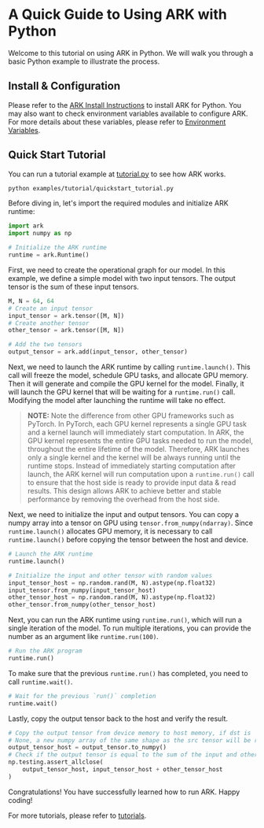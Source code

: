 # A Quick Guide to Using ARK with Python

Welcome to this tutorial on using ARK in Python. We will walk you through a basic Python example to illustrate the process.

## Install & Configuration

Please refer to the [ARK Install Instructions](./install.md) to install ARK for Python. You may also want to check environment variables available to configure ARK. For more details about these variables, please refer to [Environment Variables](./env.md).

## Quick Start Tutorial

You can run a tutorial example at [tutorial.py](../examples/tutorial/quickstart_tutorial.py) to see how ARK works.

```bash
python examples/tutorial/quickstart_tutorial.py
```

Before diving in, let's import the required modules and initialize ARK runtime:

```python
import ark
import numpy as np

# Initialize the ARK runtime
runtime = ark.Runtime()

```
First, we need to create the operational graph for our model. In this example, we define a simple model with two input tensors. The output tensor is the sum of these input tensors.

```python
M, N = 64, 64
# Create an input tensor
input_tensor = ark.tensor([M, N])
# Create another tensor
other_tensor = ark.tensor([M, N])

# Add the two tensors
output_tensor = ark.add(input_tensor, other_tensor)
```

Next, we need to launch the ARK runtime by calling `runtime.launch()`. This call will freeze the model, schedule GPU tasks, and allocate GPU memory. Then it will generate and compile the GPU kernel for the model. Finally, it will launch the GPU kernel that will be waiting for a `runtime.run()` call. Modifying the model after launching the runtime will take no effect.

> **NOTE:** Note the difference from other GPU frameworks such as PyTorch. In PyTorch, each GPU kernel represents a single GPU task and a kernel launch will immediately start computation. In ARK, the GPU kernel represents the entire GPU tasks needed to run the model, throughout the entire lifetime of the model. Therefore, ARK launches only a single kernel and the kernel will be always running until the runtime stops. Instead of immediately starting computation after launch, the ARK kernel will run computation upon a `runtime.run()` call to ensure that the host side is ready to provide input data & read results. This design allows ARK to achieve better and stable performance by removing the overhead from the host side.

Next, we need to initialize the input and output tensors. You can copy a numpy array into a tensor on GPU using `tensor.from_numpy(ndarray)`. Since `runtime.launch()` allocates GPU memory, it is necessary to call `runtime.launch()` before copying the tensor between the host and device.

```python
# Launch the ARK runtime
runtime.launch()

# Initialize the input and other tensor with random values
input_tensor_host = np.random.rand(M, N).astype(np.float32)
input_tensor.from_numpy(input_tensor_host)
other_tensor_host = np.random.rand(M, N).astype(np.float32)
other_tensor.from_numpy(other_tensor_host)
```

Next, you can run the ARK runtime using `runtime.run()`, which will run a single iteration of the model. To run multiple iterations, you can provide the number as an argument like `runtime.run(100)`.

```python
# Run the ARK program
runtime.run()
```

To make sure that the previous `runtime.run()` has completed, you need to call `runtime.wait()`.

```python
# Wait for the previous `run()` completion
runtime.wait()
```

Lastly, copy the output tensor back to the host and verify the result.

```python
# Copy the output tensor from device memory to host memory, if dst is 
# None, a new numpy array of the same shape as the src tensor will be returned
output_tensor_host = output_tensor.to_numpy()
# Check if the output tensor is equal to the sum of the input and other tensor
np.testing.assert_allclose(
    output_tensor_host, input_tensor_host + other_tensor_host
)
```

Congratulations! You have successfully learned how to run ARK. Happy coding!

For more tutorials, please refer to [tutorials](./tutorial/).
